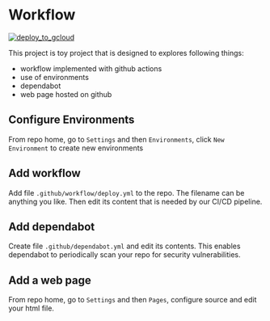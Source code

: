 # Workflow

[![deploy_to_gcloud](https://github.com/cg1101/workflow/actions/workflows/deploy.yml/badge.svg)](https://github.com/cg1101/workflow/actions/workflows/deploy.yml)

This project is toy project that is designed to explores following things:
* workflow implemented with github actions
* use of environments
* dependabot
* web page hosted on github

## Configure Environments

From repo home, go to `Settings` and then `Environments`, click `New Environment` to create new environments

## Add workflow

Add file `.github/workflow/deploy.yml` to the repo. The filename can be anything you like. Then edit its content that is needed by our CI/CD pipeline.

## Add dependabot

Create file `.github/dependabot.yml` and edit its contents. This enables dependabot to periodically scan your repo for security vulnerabilities.

## Add a web page

From repo home, go to `Settings` and then `Pages`, configure source and edit your html file.
